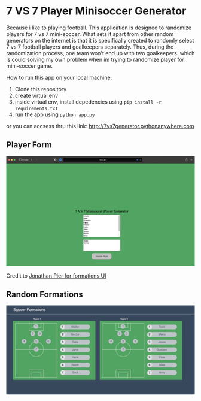 # 7 VS 7 Player Minisoccer Generator
Because i like to playing football. This application is designed to randomize players for 7 vs 7 mini-soccer. What sets it apart from other random generators on the internet is that it is specifically created to randomly select 7 vs 7 football players and goalkeepers separately. Thus, during the randomization process, one team won't end up with two goalkeepers. which is could solving my own problem when im trying to randomize player for mini-soccer game.

How to run this app on your local machine:
1. Clone this repository
2. create virtual env
3. inside virtual env, install depedencies using `pip install -r requirements.txt`
4. run the app using `python app.py`

or you can accsess thru this link: http://7vs7generator.pythonanywhere.com

## Player Form
![Player Form](docs/index.png)

Credit to [Jonathan Pier for formations UI](https://codepen.io/JonathanPier/pen/JGRpBJ)
## Random Formations
![Player Form](docs/formations.png)